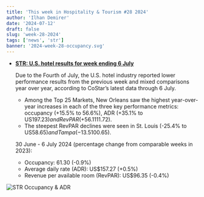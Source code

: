 ```yaml
---
title: 'This week in Hospitality & Tourism #28 2024'
author: 'Ilhan Demirer'
date: '2024-07-12'
draft: false
slug: 'week-28-2024'
tags: ['news', 'str']
banner: '2024-week-28-occupancy.svg'
---
```


- **[STR: U.S. hotel results for week ending 6 July](https://str.com/press-release/us-hotel-results-week-ending-6-july)**

  Due to the Fourth of July, the U.S. hotel industry reported lower performance results from the previous week and mixed comparisons year over year, according to CoStar’s latest data through 6 July.

  - Among the Top 25 Markets, New Orleans saw the highest year-over-year increases in each of the three key performance metrics: occupancy (+15.5% to 56.6%), ADR (+35.1% to US$197.23) and RevPAR (+56.1% to US$111.72).
  - The steepest RevPAR declines were seen in St. Louis (-25.4% to US$58.65) and Tampa (-13.5% to US$100.65).

  30 June - 6 July 2024 (percentage change from comparable weeks in 2023):

  - Occupancy: 61.30 (-0.9%)
  - Average daily rate (ADR): US$157.27 (+0.5%)
  - Revenue per available room (RevPAR): US$96.35 (-0.4%)

![STR Occupancy & ADR](/images/blogimages/2024-week-28-occupancy.svg)
